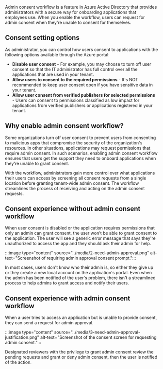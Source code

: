 Admin consent workflow is a feature in Azure Active Directory that provides administrators with a secure way for onboarding applications that employees use. When you enable the workflow, users can request for admin consent when they're unable to consent for themselves.

## Consent setting options

As administrator, you can control how users consent to applications with the following options available through the Azure portal:

- **Disable user consent** - For example, you may choose to turn off user consent so that the IT administrator has full control over all the applications that are used in your tenant.
- **Allow users to consent to the required permissions** - It's NOT recommended to keep user consent open if you have sensitive data in your tenant.
- **Allow user consent from verified publishers for selected permissions** - Users can consent to permissions classified as low impact for applications from verified publishers or applications registered in your tenant.

## Why enable admin consent workflow?

Some organizations turn off user consent to prevent users from consenting to malicious apps that compromise the security of the organization's resources. In other situations, applications may request permissions that require admin consent. In such scenarios, enabling admin consent workflow ensures that users get the support they need to onboard applications when they're unable to grant consent.

With the workflow, administrators gain more control over what applications their users can access by screening all consent requests from a single location before granting tenant-wide admin consent. The workflow streamlines the process of receiving and acting on the admin consent requests.

## Consent experience without admin consent workflow

When user consent is disabled or the application requires permissions that only an admin can grant consent, the user won't be able to grant consent to the application. The user will see a generic error message that says they're unauthorized to access the app and they should ask their admin for help.

:::image type="content" source="../media/2-need-admin-approval.png" alt-text="Screenshot of requiring admin approval consent prompt.":::

In most cases, users don't know who their admin is, so either they give up or they create a new local account on the application's portal. Even when the admin has been notified of the user's problem, there isn't a streamlined process to help admins to grant access and notify their users.

## Consent experience with admin consent workflow

When a user tries to access an application but is unable to provide consent, they can send a request for admin approval.

:::image type="content" source="../media/3-need-admin-approval-justification.png" alt-text="Screenshot of the consent screen for requesting admin consent.":::

Designated reviewers with the privilege to grant admin consent review the pending requests and grant or deny admin consent, then the user is notified of the action.
